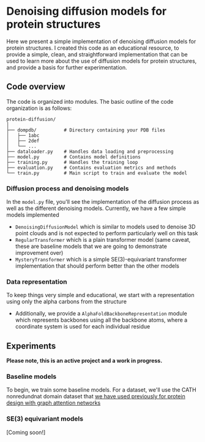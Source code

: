 # Denoising diffusion models for protein structures 

Here we present a simple implementation of denoising diffusion models for protein structures. I created this code as an educational resource, to provide a simple, clean, and straightforward implementation that can be used to learn more about the use of diffusion models for protein structures, and provide a basis for further experimentation. 


## Code overview 

The code is organized into modules. The basic outline of the code organization is as follows:

```
protein-diffusion/
│
├── dompdb/          # Directory containing your PDB files
│   ├── 1abc
│   ├── 2def
│   └── ...
├── dataloader.py    # Handles data loading and preprocessing
├── model.py         # Contains model definitions 
├── training.py      # Handles the training loop
├── evaluation.py    # Contains evaluation metrics and methods
└── train.py         # Main script to train and evaluate the model
```

### Diffusion process and denoising models  

In the `model.py` file, you'll see the implementation of the diffusion process as well as the different denoising models. Currently, we have a few simple models implemented 

- `DenoisingDiffusionModel` which is similar to models used to denoise 3D point clouds and is not expected to perform particularly well on this task 
- `RegularTransformer` which is a plain transformer model (same caveat, these are baseline models that we are going to demonstrate improvement over)
- `MysteryTransformer` which is a simple SE(3)-equivariant transformer implementation that should perform better than the other models 


### Data representation 

To keep things very simple and educational, we start with a representation using only the alpha carbons from the structure 

- Additionally, we provide a `AlphaFoldBackboneRepresentation` module which represents backbones using all the backbone atoms, where a coordinate system is used for each individual residue 


## Experiments 

**Please note, this is an active project and a work in progress.** 


### Baseline models 

To begin, we train some baseline models. For a dataset, we'll use the CATH nonredundnat domain dataset that [we have used previously for protein design with graph attention networks](https://github.com/dacarlin/gato)


### SE(3) equivariant models 

[Coming soon!]